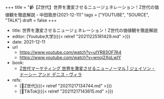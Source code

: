 +++
title = "📹【Z世代】世界を激変させるニュージェネレーション！Z世代の価値観を徹底解説 - 中田敦彦(2021-12-11)"
tags = ["YOUTUBE", "SOURCE", "TALK"]
draft = false
+++

-   title: 世界を激変させるニュージェネレーション！Z世代の価値観を徹底解説
-   editor: [Youtube大学]({{< relref "20211225181429.md" >}})
-   date: 2021-12-11
-   url
    -   <https://www.youtube.com/watch?v=uIYR83OF7A4>
    -   <https://www.youtube.com/watch?v=wnoj2XpLwIY>
-   book:
    -   [Z世代マーケティング 世界を激変させるニューノーマル | ジェイソン・ドーシー アンド デニス・ヴィラ](https://www.amazon.co.jp/dp/4596015295)
-   refs:
    -   [📝Z世代]({{< relref "20211217134744.md" >}})
    -   [🔖TikTok]({{< relref "20211217143615.md" >}})
